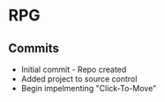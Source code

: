 # RPG

## Commits
* Initial commit - Repo created 
* Added project to source control
* Begin impelmenting "Click-To-Move"